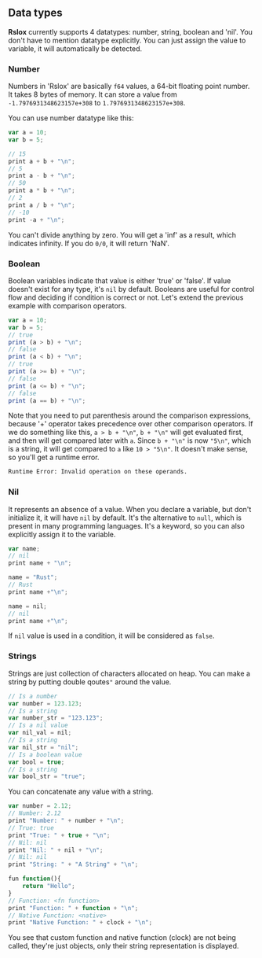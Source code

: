 ## Data types
**Rslox** currently supports 4 datatypes: number, string, boolean and 'nil'. You don't have to mention datatype explicitly. You can just assign the value to variable, it will automatically be detected.

### Number
Numbers in 'Rslox' are basically `f64` values, a 64-bit floating point number. It takes 8 bytes of memory. It can store a value from `-1.7976931348623157e+308` to `1.7976931348623157e+308`.

You can use number datatype like this:

```javascript
var a = 10;
var b = 5;

// 15
print a + b + "\n";
// 5
print a - b + "\n";
// 50
print a * b + "\n";
// 2
print a / b + "\n";
// -10
print -a + "\n";
```

You can't divide anything by zero. You will get a 'inf' as a result, which indicates infinity. If you do `0/0`, it will return 'NaN'. 

### Boolean
Boolean variables indicate that value is either 'true' or 'false'. If value doesn't exist for any type, it's `nil` by default. Booleans are useful for control flow and deciding if condition is correct or not. Let's extend the previous example with comparison operators.

```javascript
var a = 10;
var b = 5;
// true
print (a > b) + "\n";
// false
print (a < b) + "\n";
// true
print (a >= b) + "\n";
// false
print (a <= b) + "\n";
// false
print (a == b) + "\n";
```

Note that you need to put parenthesis around the comparison expressions, because '+' operator takes precedence over other comparison operators. If we do something like this, `a > b + "\n"`, `b + "\n"` will get evaluated first, and then will get compared later with `a`. Since `b + "\n"` is now `"5\n"`, which is a string, it will get compared to `a` like `10 > "5\n"`. It doesn't make sense, so you'll get a runtime error. 

```bash
Runtime Error: Invalid operation on these operands.
```

### Nil
It represents an absence of a value. When you declare a variable, but don't initialize it, it will have `nil` by default. It's the alternative to `null`, which is present in many programming languages. It's a keyword, so you can also explicitly assign it to the variable. 

```javascript
var name;
// nil
print name + "\n";

name = "Rust";
// Rust
print name +"\n";

name = nil;
// nil
print name +"\n";
```

If `nil` value is used in a condition, it will be considered as `false`.

### Strings
Strings are just collection of characters allocated on heap. You can make a string by putting double qoutes`"` around the value. 

```javascript
// Is a number
var number = 123.123;
// Is a string
var number_str = "123.123";
// Is a nil value
var nil_val = nil;
// Is a string
var nil_str = "nil";
// Is a boolean value
var bool = true;
// Is a string
var bool_str = "true";
```

You can concatenate any value with a string.

```javascript
var number = 2.12;
// Number: 2.12
print "Number: " + number + "\n";
// True: true
print "True: " + true + "\n";
// Nil: nil
print "Nil: " + nil + "\n";
// Nil: nil
print "String: " + "A String" + "\n";

fun function(){
    return "Hello";
}
// Function: <fn function>
print "Function: " + function + "\n";
// Native Function: <native>
print "Native Function: " + clock + "\n";
```

You see that custom function and native function (clock) are not being called, they're just objects, only their string representation is displayed. 
 